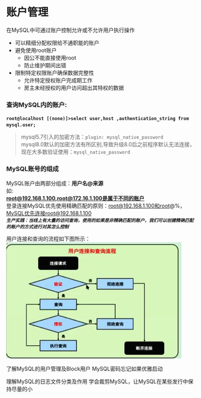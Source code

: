 # 账户管理

在MySQL中可通过账户控制允许或不允许用户执行操作  
- 可以精细分配权限给不通职能的账户
- 避免使用root账户
	- 因公不能直接使用root
	- 防止维护期间出错
- 限制特定权限账户确保数据完整性
	- 允许特定授权账户完成期工作
	- 房主未经授权的用户访问超出其特权的数据
	


### 查询MySQL内的账户:

**`root@localhost [(none)]>select user,host ,authentication_string from mysql.user;`**

> mysql5.7引入的加密方法：`plugin: mysql_native_password`  
> mysql8.0默认的加密方法有所区别,导致升级8.0后之前程序默认无法连接，现在大多数验证使用：`mysql_native_password`

### MySQL账号的组成

MySQL账户由两部分组成：**用户名@来源**  
如:  
**root@192.168.1.100,root@172.16.1.100是属于不同的账户**  
登录连接MySQL优先使用精确匹配的原则：root@192.168.1.100和root@%，MySQL优先连接root@192.168.1.100  
***`生产实践：当线上有大量的访问查询，使用的如果是非精确匹配的账户，我们可以创建精确匹配的账户的方式进行对其怎么控制`***

用户连接和查询的流程如下图所示：  
![](images/用户管理01.jpg)









了解MySQL的用户管理及Block用户
MySQL密码忘记如果优雅启动















理解MySQL的日志文件分类及作用
学会裁剪MySQL，让MySQL在某些发行中保持尽量的小
  